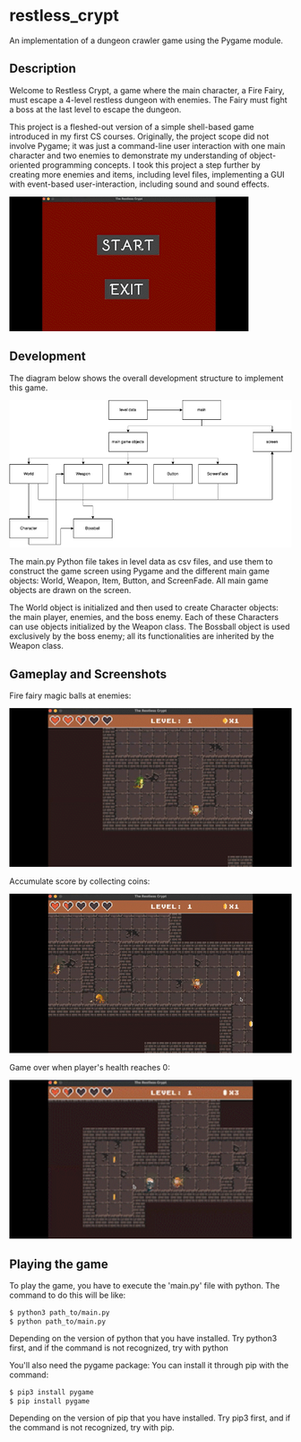 # restless_crypt
An implementation of a dungeon crawler game using the Pygame module.

## Description
Welcome to Restless Crypt, a game where the main character, a Fire Fairy, must escape a 4-level restless dungeon with enemies. The Fairy must fight a boss at the last level to escape the dungeon.

This project is a fleshed-out version of a simple shell-based game introduced in my first CS courses. Originally, the project scope did not involve Pygame; it was just a command-line user interaction with one main character and two enemies to demonstrate my understanding of object-oriented programming concepts. I took this project a step further by creating more enemies and items, including level files, implementing a GUI with event-based user-interaction, including sound and sound effects. 

![Restless Crypt Game Overview](https://github.com/nelkalm/restless_crypt/blob/main/restless-crypt-gif/game-overview_AdobeExpress.gif)

## Development
The diagram below shows the overall development structure to implement this game.

![File and object structure for implementing Restless Crypt](https://github.com/nelkalm/restless_crypt/blob/main/restless-crypt-diagram.png?raw=true)

The main.py Python file takes in level data as csv files, and use them to construct the game screen using Pygame and the different main game objects: World, Weapon, Item, Button, and ScreenFade. All main game objects are drawn on the screen.

The World object is initialized and then used to create Character objects: the main player, enemies, and the boss enemy. Each of these Characters can use objects initialized by the Weapon class. The Bossball object is used exclusively by the boss enemy; all its functionalities are inherited by the Weapon class. 

## Gameplay and Screenshots

Fire fairy magic balls at enemies:

<img src="https://github.com/nelkalm/restless_crypt/blob/main/restless-crypt-gif/hitting-enemies_AdobeExpress.gif" width="600" />

Accumulate score by collecting coins:

<img src="https://github.com/nelkalm/restless_crypt/blob/main/restless-crypt-gif/accummulate-coins_AdobeExpress.gif" width="600" />

Game over when player's health reaches 0:

<img src="https://github.com/nelkalm/restless_crypt/blob/main/restless-crypt-gif/game-over_AdobeExpress.gif" width="600" />

## Playing the game
To play the game, you have to execute the 'main.py' file with python. The command to do this will be like:

    $ python3 path_to/main.py
    $ python path_to/main.py

Depending on the version of python that you have installed. Try python3 first, and if the command is not recognized, try with python

You'll also need the pygame package: You can install it through pip with the command:

    $ pip3 install pygame
    $ pip install pygame

Depending on the version of pip that you have installed. Try pip3 first, and if the command is not recognized, try with pip.

